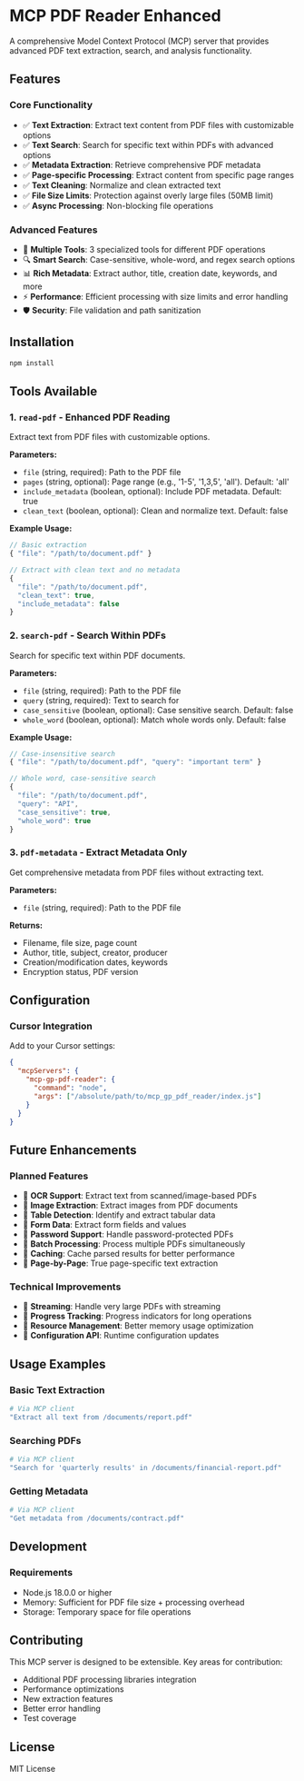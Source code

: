 # MCP PDF Reader Enhanced

A comprehensive Model Context Protocol (MCP) server that provides advanced PDF text extraction, search, and analysis functionality.

## Features

### Core Functionality
- ✅ **Text Extraction**: Extract text content from PDF files with customizable options
- ✅ **Text Search**: Search for specific text within PDFs with advanced options
- ✅ **Metadata Extraction**: Retrieve comprehensive PDF metadata
- ✅ **Page-specific Processing**: Extract content from specific page ranges
- ✅ **Text Cleaning**: Normalize and clean extracted text
- ✅ **File Size Limits**: Protection against overly large files (50MB limit)
- ✅ **Async Processing**: Non-blocking file operations

### Advanced Features
- 🔄 **Multiple Tools**: 3 specialized tools for different PDF operations
- 🔍 **Smart Search**: Case-sensitive, whole-word, and regex search options
- 📊 **Rich Metadata**: Extract author, title, creation date, keywords, and more
- ⚡ **Performance**: Efficient processing with size limits and error handling
- 🛡️ **Security**: File validation and path sanitization

## Installation

```bash
npm install
```

## Tools Available

### 1. `read-pdf` - Enhanced PDF Reading
Extract text from PDF files with customizable options.

**Parameters:**
- `file` (string, required): Path to the PDF file
- `pages` (string, optional): Page range (e.g., '1-5', '1,3,5', 'all'). Default: 'all'
- `include_metadata` (boolean, optional): Include PDF metadata. Default: true
- `clean_text` (boolean, optional): Clean and normalize text. Default: false

**Example Usage:**
```javascript
// Basic extraction
{ "file": "/path/to/document.pdf" }

// Extract with clean text and no metadata
{ 
  "file": "/path/to/document.pdf", 
  "clean_text": true, 
  "include_metadata": false 
}
```

### 2. `search-pdf` - Search Within PDFs
Search for specific text within PDF documents.

**Parameters:**
- `file` (string, required): Path to the PDF file
- `query` (string, required): Text to search for
- `case_sensitive` (boolean, optional): Case sensitive search. Default: false
- `whole_word` (boolean, optional): Match whole words only. Default: false

**Example Usage:**
```javascript
// Case-insensitive search
{ "file": "/path/to/document.pdf", "query": "important term" }

// Whole word, case-sensitive search
{ 
  "file": "/path/to/document.pdf", 
  "query": "API", 
  "case_sensitive": true, 
  "whole_word": true 
}
```

### 3. `pdf-metadata` - Extract Metadata Only
Get comprehensive metadata from PDF files without extracting text.

**Parameters:**
- `file` (string, required): Path to the PDF file

**Returns:**
- Filename, file size, page count
- Author, title, subject, creator, producer
- Creation/modification dates, keywords
- Encryption status, PDF version

## Configuration

### Cursor Integration

Add to your Cursor settings:

```json
{
  "mcpServers": {
    "mcp-gp-pdf-reader": {
      "command": "node",
      "args": ["/absolute/path/to/mcp_gp_pdf_reader/index.js"]
    }
  }
}
```

## Future Enhancements

### Planned Features
- 🔮 **OCR Support**: Extract text from scanned/image-based PDFs
- 🔮 **Image Extraction**: Extract images from PDF documents
- 🔮 **Table Detection**: Identify and extract tabular data
- 🔮 **Form Data**: Extract form fields and values
- 🔮 **Password Support**: Handle password-protected PDFs
- 🔮 **Batch Processing**: Process multiple PDFs simultaneously
- 🔮 **Caching**: Cache parsed results for better performance
- 🔮 **Page-by-Page**: True page-specific text extraction

### Technical Improvements
- 🔧 **Streaming**: Handle very large PDFs with streaming
- 🔧 **Progress Tracking**: Progress indicators for long operations
- 🔧 **Resource Management**: Better memory usage optimization
- 🔧 **Configuration API**: Runtime configuration updates

## Usage Examples

### Basic Text Extraction
```bash
# Via MCP client
"Extract all text from /documents/report.pdf"
```

### Searching PDFs
```bash
# Via MCP client  
"Search for 'quarterly results' in /documents/financial-report.pdf"
```

### Getting Metadata
```bash
# Via MCP client
"Get metadata from /documents/contract.pdf"
```

## Development

### Requirements
- Node.js 18.0.0 or higher
- Memory: Sufficient for PDF file size + processing overhead
- Storage: Temporary space for file operations

## Contributing

This MCP server is designed to be extensible. Key areas for contribution:
- Additional PDF processing libraries integration
- Performance optimizations
- New extraction features
- Better error handling
- Test coverage

## License

MIT License
